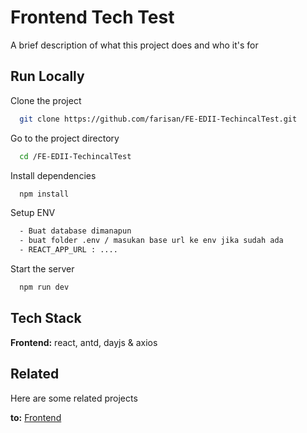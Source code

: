 
# Frontend Tech Test

A brief description of what this project does and who it's for


## Run Locally

Clone the project

```bash
  git clone https://github.com/farisan/FE-EDII-TechincalTest.git
```

Go to the project directory

```bash
  cd /FE-EDII-TechincalTest
```

Install dependencies

```bash
  npm install
```

Setup ENV

```bash
  - Buat database dimanapun
  - buat folder .env / masukan base url ke env jika sudah ada
  - REACT_APP_URL : ....
```

Start the server

```bash
  npm run dev
```


## Tech Stack

**Frontend:** react, antd, dayjs & axios



## Related

Here are some related projects

**to:** [Frontend](https://github.com/farisan/BE-EDII-TechincalTest.git)

